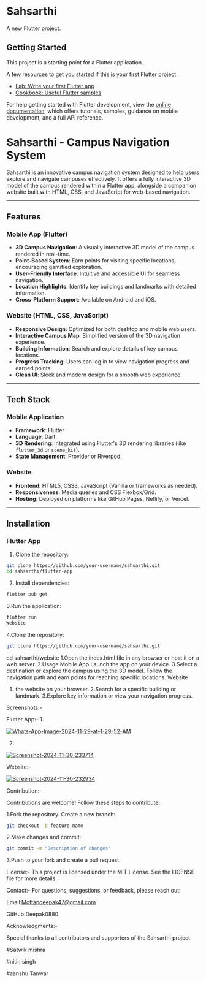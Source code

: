 # Sahsarthi
 
A new Flutter project. 

## Getting Started 

This project is a starting point for a Flutter application.

A few resources to get you started if this is your first Flutter project:

- [Lab: Write your first Flutter app](https://docs.flutter.dev/get-started/codelab)
- [Cookbook: Useful Flutter samples](https://docs.flutter.dev/cookbook)

For help getting started with Flutter development, view the
[online documentation](https://docs.flutter.dev/), which offers tutorials,
samples, guidance on mobile development, and a full API reference.
# Sahsarthi - Campus Navigation System

Sahsarthi is an innovative campus navigation system designed to help users explore and navigate campuses effectively. It offers a fully interactive 3D model of the campus rendered within a Flutter app, alongside a companion website built with HTML, CSS, and JavaScript for web-based navigation.

---

## Features

### Mobile App (Flutter)
- **3D Campus Navigation**: A visually interactive 3D model of the campus rendered in real-time.
- **Point-Based System**: Earn points for visiting specific locations, encouraging gamified exploration.
- **User-Friendly Interface**: Intuitive and accessible UI for seamless navigation.
- **Location Highlights**: Identify key buildings and landmarks with detailed information.
- **Cross-Platform Support**: Available on Android and iOS.

### Website (HTML, CSS, JavaScript)
- **Responsive Design**: Optimized for both desktop and mobile web users.
- **Interactive Campus Map**: Simplified version of the 3D navigation experience.
- **Building Information**: Search and explore details of key campus locations.
- **Progress Tracking**: Users can log in to view navigation progress and earned points.
- **Clean UI**: Sleek and modern design for a smooth web experience.

---

## Tech Stack

### Mobile Application
- **Framework**: Flutter
- **Language**: Dart
- **3D Rendering**: Integrated using Flutter's 3D rendering libraries (like `flutter_3d` or `scene_kit`).
- **State Management**: Provider or Riverpod.

### Website
- **Frontend**: HTML5, CSS3, JavaScript (Vanilla or frameworks as needed).
- **Responsiveness**: Media queries and CSS Flexbox/Grid.
- **Hosting**: Deployed on platforms like GitHub Pages, Netlify, or Vercel.

---

## Installation

### Flutter App
1. Clone the repository:
 ```bash
 git clone https://github.com/your-username/sahsarthi.git
 cd sahsarthi/flutter-app
  ```

2. Install dependencies:
 ```bash
flutter pub get
 ```
3.Run the application:
 ```bash
flutter run
Website
 ```
4.Clone the repository:
 ```bash
git clone https://github.com/your-username/sahsarthi.git
 ```
cd sahsarthi/website
1.Open the index.html file in any browser or host it on a web server.
2.Usage
Mobile App
Launch the app on your device.
3.Select a destination or explore the campus using the 3D model.
Follow the navigation path and earn points for reaching specific locations.
Website
1. the website on your browser.
2.Search for a specific building or landmark.
3.Explore key information or view your navigation progress.

Screenshots:-

Flutter App:-
1.

<a href="https://ibb.co/p3NX8bX"><img src="https://i.ibb.co/GVGPLnP/Whats-App-Image-2024-11-29-at-1-29-52-AM.jpg" alt="Whats-App-Image-2024-11-29-at-1-29-52-AM" border="0"></a>

2.

<a href="https://ibb.co/JQpCwkX"><img src="https://i.ibb.co/GTMF4Pg/Screenshot-2024-11-30-233714.png" alt="Screenshot-2024-11-30-233714" border="0"></a>

Website:-

<a href="https://ibb.co/BGTP7Ks"><img src="https://i.ibb.co/QkYcqjm/Screenshot-2024-11-30-232934.png" alt="Screenshot-2024-11-30-232934" border="0"></a>



Contribution:-

Contributions are welcome! Follow these steps to contribute:

1.Fork the repository.
Create a new branch:
 ```bash
git checkout -b feature-name
 ```
2.Make changes and commit:
 ```bash
git commit -m "Description of changes"
 ```
3.Push to your fork and create a pull request.

License:-
This project is licensed under the MIT License. See the LICENSE file for more details.

Contact:-
For questions, suggestions, or feedback, please reach out:


Email:Mottandeepak47@gmail.com

GitHub:Deepak0880

Acknowledgments:-

Special thanks to all contributors and supporters of the Sahsarthi project.

#Satwik mishra

#nitin singh

#aanshu Tanwar
